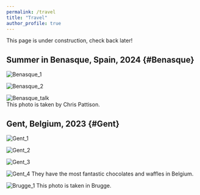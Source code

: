 ```yaml
---
permalink: /travel
title: "Travel"
author_profile: true
---
```


This page is under construction, check back later!

## Summer in Benasque, Spain, 2024 {#Benasque}

![Benasque_1](/images/Benasque_1.jpg)  

![Benasque_2](/images/Benasque_2.jpg)

![Benasque_talk](/images/Benasque_Talk.jpg)  
This photo is taken by Chris Pattison.

## Gent, Belgium, 2023 {#Gent}

![Gent_1](/images/Gent_1.JPG)

![Gent_2](/images/Gent_2.JPG)

![Gent_3](/images/Gent_3.JPG)

![Gent_4](/images/Gent_4.JPG)
They have the most fantastic chocolates and waffles in Belgium.

![Brugge_1](/images/Brugge_1.JPG)
This photo is taken in Brugge.
